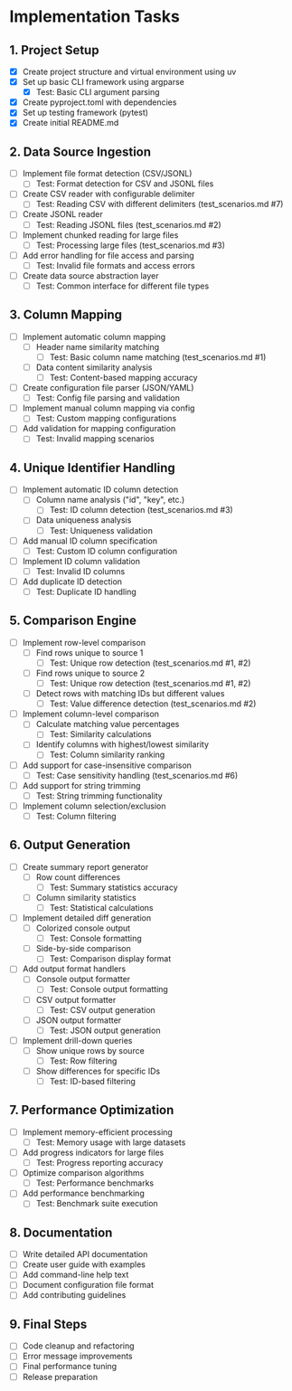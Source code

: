 # Implementation Tasks

## 1. Project Setup
- [x] Create project structure and virtual environment using uv
- [x] Set up basic CLI framework using argparse
  - [x] Test: Basic CLI argument parsing
- [x] Create pyproject.toml with dependencies
- [x] Set up testing framework (pytest)
- [x] Create initial README.md

## 2. Data Source Ingestion
- [ ] Implement file format detection (CSV/JSONL)
  - [ ] Test: Format detection for CSV and JSONL files
- [ ] Create CSV reader with configurable delimiter
  - [ ] Test: Reading CSV with different delimiters (test_scenarios.md #7)
- [ ] Create JSONL reader
  - [ ] Test: Reading JSONL files (test_scenarios.md #2)
- [ ] Implement chunked reading for large files
  - [ ] Test: Processing large files (test_scenarios.md #3)
- [ ] Add error handling for file access and parsing
  - [ ] Test: Invalid file formats and access errors
- [ ] Create data source abstraction layer
  - [ ] Test: Common interface for different file types

## 3. Column Mapping
- [ ] Implement automatic column mapping
  - [ ] Header name similarity matching
    - [ ] Test: Basic column name matching (test_scenarios.md #1)
  - [ ] Data content similarity analysis
    - [ ] Test: Content-based mapping accuracy
- [ ] Create configuration file parser (JSON/YAML)
  - [ ] Test: Config file parsing and validation
- [ ] Implement manual column mapping via config
  - [ ] Test: Custom mapping configurations
- [ ] Add validation for mapping configuration
  - [ ] Test: Invalid mapping scenarios

## 4. Unique Identifier Handling
- [ ] Implement automatic ID column detection
  - [ ] Column name analysis ("id", "key", etc.)
    - [ ] Test: ID column detection (test_scenarios.md #3)
  - [ ] Data uniqueness analysis
    - [ ] Test: Uniqueness validation
- [ ] Add manual ID column specification
  - [ ] Test: Custom ID column configuration
- [ ] Implement ID column validation
  - [ ] Test: Invalid ID columns
- [ ] Add duplicate ID detection
  - [ ] Test: Duplicate ID handling

## 5. Comparison Engine
- [ ] Implement row-level comparison
  - [ ] Find rows unique to source 1
    - [ ] Test: Unique row detection (test_scenarios.md #1, #2)
  - [ ] Find rows unique to source 2
    - [ ] Test: Unique row detection (test_scenarios.md #1, #2)
  - [ ] Detect rows with matching IDs but different values
    - [ ] Test: Value difference detection (test_scenarios.md #2)
- [ ] Implement column-level comparison
  - [ ] Calculate matching value percentages
    - [ ] Test: Similarity calculations
  - [ ] Identify columns with highest/lowest similarity
    - [ ] Test: Column similarity ranking
- [ ] Add support for case-insensitive comparison
  - [ ] Test: Case sensitivity handling (test_scenarios.md #6)
- [ ] Add support for string trimming
  - [ ] Test: String trimming functionality
- [ ] Implement column selection/exclusion
  - [ ] Test: Column filtering

## 6. Output Generation
- [ ] Create summary report generator
  - [ ] Row count differences
    - [ ] Test: Summary statistics accuracy
  - [ ] Column similarity statistics
    - [ ] Test: Statistical calculations
- [ ] Implement detailed diff generation
  - [ ] Colorized console output
    - [ ] Test: Console formatting
  - [ ] Side-by-side comparison
    - [ ] Test: Comparison display format
- [ ] Add output format handlers
  - [ ] Console output formatter
    - [ ] Test: Console output formatting
  - [ ] CSV output formatter
    - [ ] Test: CSV output generation
  - [ ] JSON output formatter
    - [ ] Test: JSON output generation
- [ ] Implement drill-down queries
  - [ ] Show unique rows by source
    - [ ] Test: Row filtering
  - [ ] Show differences for specific IDs
    - [ ] Test: ID-based filtering

## 7. Performance Optimization
- [ ] Implement memory-efficient processing
  - [ ] Test: Memory usage with large datasets
- [ ] Add progress indicators for large files
  - [ ] Test: Progress reporting accuracy
- [ ] Optimize comparison algorithms
  - [ ] Test: Performance benchmarks
- [ ] Add performance benchmarking
  - [ ] Test: Benchmark suite execution

## 8. Documentation
- [ ] Write detailed API documentation
- [ ] Create user guide with examples
- [ ] Add command-line help text
- [ ] Document configuration file format
- [ ] Add contributing guidelines

## 9. Final Steps
- [ ] Code cleanup and refactoring
- [ ] Error message improvements
- [ ] Final performance tuning
- [ ] Release preparation
